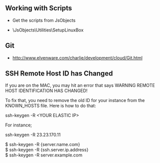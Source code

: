 Working with Scripts
--------------------

-   Get the scripts from JsObjects

-   \\JsObjects\\Utilities\\SetupLinuxBox

Git
---

-   <http://www.elvenware.com/charlie/development/cloud/Git.html>

SSH Remote Host ID has Changed 
-------------------------------

If you are on the MAC, you may hit an error that says WARNING REMOTE HOST
IDENTIFICATION HAS CHANGED!

To fix that, you need to remove the old ID for your instance from the
KNOWN_HOSTS file. Here is how to do that:

ssh-keygen -R \<YOUR ELASTIC IP\>

For instance;

ssh-keygen -R 23.23.170.11

\$ ssh-keygen -R {server.name.com}  
\$ ssh-keygen -R {ssh.server.ip.address}  
\$ ssh-keygen -R server.example.com
